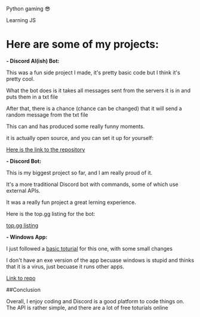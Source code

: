Python gaming 😎

Learning JS


# Here are some of my projects:

**- Discord AI(ish) Bot:**

This was a fun side project I made, it's pretty basic code but I think it's pretty cool.

What the bot does is it takes all messages sent from the servers it is in and puts them in a txt file

After that, there is a chance (chance can be changed) that it will send a random message from the txt file

This can and has produced some really funny moments.

it is actually open source, and you can set it up for yourself:

[Here is the link to the repository](https://github.com/deb06/Cool-bot)




**- Discord Bot:**

This is my biggest project so far, and I am really proud of it.

It's a more traditional Discord bot with commands, some of which use external APIs.

It was a really fun project a great lerning experience.

Here is the top.gg listing for the bot:

[top.gg listing](https://top.gg/bot/761743826905726976)



**- Windows App:**

I just followed a [basic toturial](https://www.youtube.com/watch?v=jE-SpRI3K5g) for this one, with some small changes

I don't have an exe version of the app becuase windows is stupid and thinks that it is a virus, just becuase it runs other apps.

[Link to repo](https://github.com/deb06/Windows-App)


##Conclusion

Overall, I enjoy coding and Discord is a good platform to code things on. The API is rather simple, and there are a lot of free toturials online
